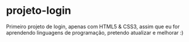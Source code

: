 # projeto-login
Primeiro projeto de login, apenas com HTML5 &amp; CSS3, assim que eu for aprendendo linguagens de programação, pretendo atualizar e melhorar :)
